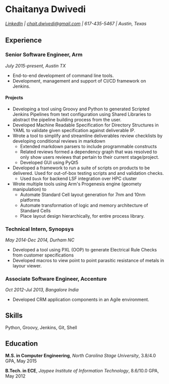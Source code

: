 # Chaitanya Dwivedi
###### [LinkedIn](https://www.linkedin.com/in/chaitanyadwivedi) | chait.dwivedi@gmail.com | 617-435-5467 | Austin, Texas

## Experience
### Senior Software Engineer, Arm
*July 2015-present, Austin TX*

- End-to-end development of command line tools.
- Development, management and support of CI/CD framework on Jenkins.

#### Projects
- Developing a tool using Groovy and Python to generated Scripted Jenkins Pipelines from text configuration using Shared Libraries to abstract the pipeline building process from the user.
- Developed Machine Readable Specification for Directory Structures in YAML to validate given specification against deliverable IP.
- Wrote a tool to simplify and streamline deliverables review checklists by developing conditional reviews in markdown
    - Extended markdown parsers to include programmable constructs
    - Related reviews formed a dependency graph that was resolved to only show users reviews that pertain to their current stage/project.
    - Developed GUI using PyQt5
- Developed a framework to run a suite of scripts on products to be delivered. Used for out-of-box testing scripts and and validation checks.
    - Used `Dask` for backend LSF integration over HPC cluster
- Wrote multiple tools using Arm's Progenesis engine (geomety manipulation) to
    - Automate Standard Cell layout generation for 7nm and 10nm platforms
    - Automate transformation of logic and memory architecture of Standard Cells
    - Place layout design hierarchically, for entire process library.

### Technical Intern, Synopsys
*May 2014-Dec 2014, Durham NC*

- Developed a tool using PXL (OOP) to generate Electrical Rule Checks from customer specifications
- Developed macros to view point to point parasitic resistance of metals in layour viewer.

### Associate Software Engineer, Accenture
*Oct 2012-Jul 2013, Bangalore India*

- Developed CRM application components in an Agile environment.

## Skills

Python, Groovy, Jenkins, Git, Shell

## Education

**M.S. in Computer Engineering**, *North Carolina Stage University*, 3.8/4.0 GPA, May 2015

**B.Tech. in ECE**, *Jaypee Institute of Information Technology*, 8.6/10.0 GPA, May 2012
